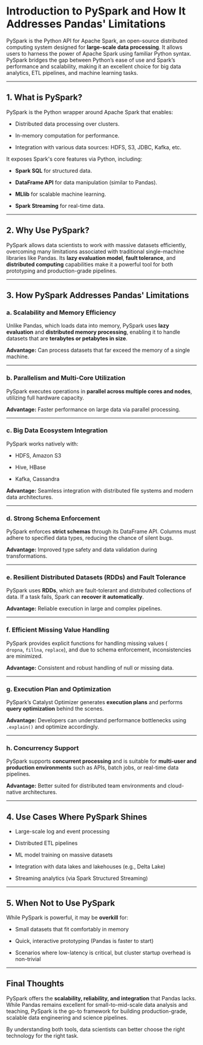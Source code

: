 # Introduction to PySpark and How It Addresses Pandas' Limitations

PySpark is the Python API for Apache Spark, an open-source distributed computing system designed for **large-scale data processing**. It allows users to harness the power of Apache Spark using familiar Python syntax. PySpark bridges the gap between Python’s ease of use and Spark’s performance and scalability, making it an excellent choice for big data analytics, ETL pipelines, and machine learning tasks.

---

## 1. What is PySpark?

PySpark is the Python wrapper around Apache Spark that enables:

- Distributed data processing over clusters.

- In-memory computation for performance.

- Integration with various data sources: HDFS, S3, JDBC, Kafka, etc.

It exposes Spark's core features via Python, including:

- **Spark SQL** for structured data.

- **DataFrame API** for data manipulation (similar to Pandas).

- **MLlib** for scalable machine learning.

- **Spark Streaming** for real-time data.

---

## 2. Why Use PySpark?

PySpark allows data scientists to work with massive datasets efficiently, overcoming many limitations associated with traditional single-machine libraries like Pandas. Its **lazy evaluation model**, **fault tolerance**, and **distributed computing** capabilities make it a powerful tool for both prototyping and production-grade pipelines.

---

## 3. How PySpark Addresses Pandas' Limitations

### a. **Scalability and Memory Efficiency**

Unlike Pandas, which loads data into memory, PySpark uses **lazy evaluation** and **distributed memory processing**, enabling it to handle datasets that are **terabytes or petabytes in size**.

**Advantage:** Can process datasets that far exceed the memory of a single machine.

---

### b. **Parallelism and Multi-Core Utilization**

PySpark executes operations in **parallel across multiple cores and nodes**, utilizing full hardware capacity.

**Advantage:** Faster performance on large data via parallel processing.

---

### c. **Big Data Ecosystem Integration**

PySpark works natively with:

- HDFS, Amazon S3

- Hive, HBase

- Kafka, Cassandra

**Advantage:** Seamless integration with distributed file systems and modern data architectures.

---

### d. **Strong Schema Enforcement**

PySpark enforces **strict schemas** through its DataFrame API. Columns must adhere to specified data types, reducing the chance of silent bugs.

**Advantage:** Improved type safety and data validation during transformations.

---

### e. **Resilient Distributed Datasets (RDDs) and Fault Tolerance**

PySpark uses **RDDs**, which are fault-tolerant and distributed collections of data. If a task fails, Spark can **recover it automatically**.

**Advantage:** Reliable execution in large and complex pipelines.

---

### f. **Efficient Missing Value Handling**

PySpark provides explicit functions for handling missing values (  
`dropna`, `fillna`, `replace`), and due to schema enforcement, inconsistencies are minimized.

**Advantage:** Consistent and robust handling of null or missing data.

---

### g. **Execution Plan and Optimization**

PySpark’s Catalyst Optimizer generates **execution plans** and performs **query optimization** behind the scenes.

**Advantage:** Developers can understand performance bottlenecks using `.explain()` and optimize accordingly.

---

### h. **Concurrency Support**

PySpark supports **concurrent processing** and is suitable for **multi-user and production environments** such as APIs, batch jobs, or real-time data pipelines.

**Advantage:** Better suited for distributed team environments and cloud-native architectures.

---

## 4. Use Cases Where PySpark Shines

- Large-scale log and event processing

- Distributed ETL pipelines

- ML model training on massive datasets

- Integration with data lakes and lakehouses (e.g., Delta Lake)

- Streaming analytics (via Spark Structured Streaming)

---

## 5. When Not to Use PySpark

While PySpark is powerful, it may be **overkill** for:

- Small datasets that fit comfortably in memory

- Quick, interactive prototyping (Pandas is faster to start)

- Scenarios where low-latency is critical, but cluster startup overhead is non-trivial

---

## Final Thoughts

PySpark offers the **scalability, reliability, and integration** that Pandas lacks. While Pandas remains excellent for small-to-mid-scale data analysis and teaching, PySpark is the go-to framework for building production-grade, scalable data engineering and science pipelines.

By understanding both tools, data scientists can better choose the right technology for the right task.
